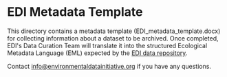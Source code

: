 # EDI Metadata Template

This directory contains a metadata template (EDI_metadata_template.docx) for collecting information about a dataset to be archived. Once completed, EDI's Data Curation Team will translate it into the structured Ecological Metadata Language (EML) expected by the [EDI data repository](https://portal.edirepository.org/nis/home.jsp).

Contact info@environmentaldatainitiative.org if you have any questions.
